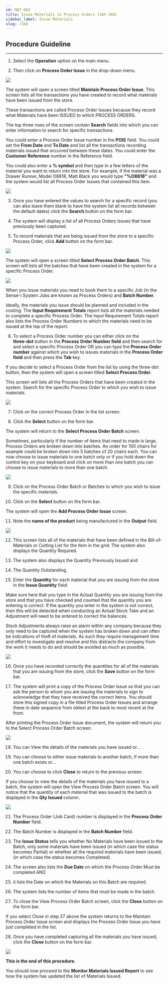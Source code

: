 ```yaml
---
id: MAT-003
title: Issue Materials to Process Orders (SAF-168)
sidebar_label: Issue Materials
slug: /168
---
```


## Procedure Guideline
___  

1.  Select the **Operation** option on the main menu.  

2.  Then click on **Process Order Issue** in the drop-down menu.
	
![](../static/img/docs/MAT-003/image1.jpg)  

The system will open a screen titled **Maintain Process Order Issue**.
This screen lists all the transactions you have created to record what
materials have been issued from the store.  

These transactions are
called Process Order Issues because they record what Materials have
been ISSUED to which PROCESS ORDERS.  

The top three rows of the screen
contain **Search** fields into which you can enter information to search
for specific transactions.  

You could enter a Process Order Issue number in the **POIS** field.
You could set the **From Date** and **To Date** and
list all the transactions recording materials issued that occurred
between these dates. You could enter the **Customer Reference** number in
the Reference field.  

You could also enter a **% symbol** and then type in
a few letters of the material you want to return into the store. For
example, if the material was a Drawer Runner, Model O8818, Matt Black
you would type **"%O8818"** and the system would list all Process Order
Issues that contained this item.  
	
![](../static/img/docs/MAT-003/image3.jpg)  

3.  Once you have entered the values to search for a specific record
    (you can also leave them blank to have the system list all records
    between the default dates) click the **Search** button on the form bar.  

4.  The system will display a list of all Process Orders Issues that
    have previously been captured.  

5.  To record materials that are being issued from the store to a
    specific Process Order, click **Add** button on the form bar.  
	
![](../static/img/docs/MAT-003/image5.jpg)  

The system will open a screen titled **Select Process Order Batch**. This
screen will lists all the batches that have been created in the system
for a specific Process Order.  
	
![](../static/img/docs/MAT-003/image7.jpg)  

When you issue materials you need to book them to a specific Job (in
the Sense-i System Jobs are known as Process Orders) and **Batch Number**.  

Ideally, the materials you issue should be planned and included in the
costing. The **Input Requirement Totals** report lists all the materials
needed to complete a specific Process Order. The Input Requirement
Totals report also lists the Process Order Numbers to which the
materials need to be issued at the top of the report.  

6.  To select a Process Order number you can either click on the   
    **three-dot** button in the **Process Order Number field** and then
    search for and select a specific Process Order OR you can type the
    **Process Order number** against which you wish to issues materials in the
    **Process Order field** and then press the **Tab** key.  

If you decide to select a Process Order from the list by using the
three-dot button, then the system will open a screen titled
**Select Process Order**.  

This screen will lists all the Process Orders that have
been created in the system. Search for the specific Process Order to
which you wish to issue materials.  
	
![](../static/img/docs/MAT-003/image9.jpg)  

7.  Click on the correct Process Order in the list screen.  

8.  Click the **Select** button on the form bar.  

The system will return to the **Select Process Order Batch** screen.  

Sometimes, particularly if the number of items that need to made is
large, Process Orders are broken down into batches. An order for 100
chairs for example could be broken down into 5 batches of 20 chairs
each. You can now choose to issue materials to one batch only or if
you hold down the control key on your keyboard and click on more than
one batch you can choose to issue materials to more than one batch.  
	
![](../static/img/docs/MAT-003/image11.jpg)  

9.  Click on the Process Order Batch or Batches to which you wish to
    issue the specific materials.  

10. Click on the **Select** button on the form bar.  

The system will open the **Add Process Order Issue** screen.  

11. Note the **name of the product** being manufactured in the **Output** field.  
	
![](../static/img/docs/MAT-003/image13.jpg)  

12. This screen lists all of the materials that have been defined in the
    Bill-of-Materials or Cutting List for the item in the grid. The
    system also displays the Quantity Required.  
    
13. The system also displays the Quantity Previously Issued and  

14. The Quantity Outstanding.  

15. Enter the **Quantity** for each material that you are issuing from the
    store in the **Issue Quantity** field.  

  Make sure here that you type in the Actual Quantity you are issuing from the store and that you have checked and counted that the quantity you are entering is correct. If the quantity you enter in the system is not correct, then this will be detected when conducting an Actual Stock Take and an Adjustment will need to be entered to correct the balances.  
  
  Stock Adjustments always raise an alarm within any company because they only need to be captured when the system has broken down and can often be indications of theft of materials. As such they require management time and effort to investigate and resolve and this distracts the company from the work it needs to do and should be avoided as much as possible.  
	
![](../static/img/docs/MAT-003/image15.jpg)  

16. Once you have recorded correctly the quantities for all of the
    materials that you are issuing from the store, click the **Save** button
    on the form bar.  

17. The system will print a copy of the Process Order Issue so that you
    can ask the person to whom you are issuing the materials to sign to
    acknowledge that they have received the correct items. You should
    store this signed copy in a file titled Process Order Issues and
    arrange these in date sequence from oldest at the back to most
    recent at the front.  

After printing the Process Order Issue document, the system will
return you to the Select Process Order Batch screen.  
	
![](../static/img/docs/MAT-003/image17.jpg)  

18. You can View the details of the materials you have issued or...  

19. You can choose to either issue materials to another batch, if more
    than one batch exists or...  

20. You can choose to click **Close** to return to the previous screen.  

If you choose to view the details of the materials you have issued to
a batch, the system will open the View Process Order Batch screen. You
will notice that the quantity of each material that was issued to the
batch is displayed in the **Qty Issued** column.
	
![](../static/img/docs/MAT-003/image19.jpg)  

21. The Process Order (Job Card) number is displayed in the
    **Process Order Number** field.  

22. The Batch Number is displayed in the **Batch Number** field.  

23. The **Issue Status** tells you whether No Materials have been issued to
    the Batch, only some materials have been issued (in which case the
    status becomes Partial) or whether all the required materials have
    been issued, (in which case the status becomes Completed).  

24. The screen also lists the **Due Date** on which the Process Order Must
    be completed AND  

25. it lists the Date on which the Materials on this Batch are required.  

26. The system lists the number of items that must be made in the batch.  

27. To close the View Process Order Batch screen, click the **Close** button
    on the form bar.  

If you select Close in step 27 above the system returns to the
Maintain Process Order Issue screen and displays the Process Order
Issue you have just completed in the list.  

28. Once you have completed capturing all the materials you have issued,
    click the **Close** button on the form bar.
	
![](../static/img/docs/MAT-003/image21.jpg)  

**This is the end of this procedure.**

You should now proceed to the **Monitor Materials Issued Report** to see how the system has updated the list of Materials Issued.
